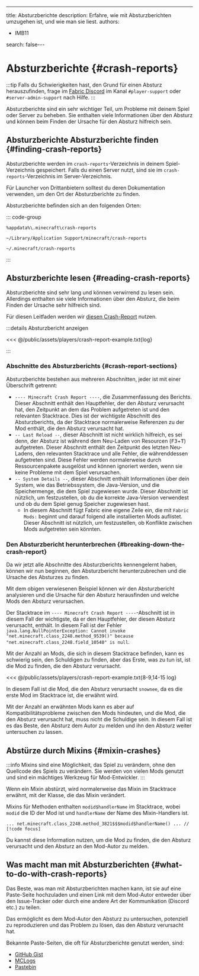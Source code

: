 ---
title: Absturzberichte
description: Erfahre, wie mit Absturzberichten umzugehen ist, und wie man sie liest.
authors:
  - IMB11

search: false---

# Absturzberichte {#crash-reports}

:::tip
Falls du Schwierigkeiten hast, den Grund für einen Absturz herauszufinden, frage im [Fabric Discord](https://discord.gg/v6v4pMv) im Kanal `#player-support` oder `#server-admin-support` nach Hilfe.
:::

Absturzberichte sind ein sehr wichtiger Teil, um Probleme mit deinem Spiel oder Server zu beheben. Sie enthalten viele Informationen über den Absturz und können beim Finden der Ursache für den Absturz hilfreich sein.

## Absturzberichte Absturzberichte finden {#finding-crash-reports}

Absturzberichte werden im `crash-reports`-Verzeichnis in deinem Spiel-Verzeichnis gespeichert. Falls du einen Server nutzt, sind sie im `crash-reports`-Verzeichnis im Server-Verzeichnis.

Für Launcher von Drittanbietern solltest du deren Dokumentation verwenden, um den Ort der Absturzberichte zu finden.

Absturzberichte befinden sich an den folgenden Orten:

::: code-group

```:no-line-numbers [Windows]
%appdata%\.minecraft\crash-reports
```

```:no-line-numbers [macOS]
~/Library/Application Support/minecraft/crash-reports
```

```:no-line-numbers [Linux]
~/.minecraft/crash-reports
```

:::

## Absturzberichte lesen {#reading-crash-reports}

Absturzberichte sind sehr lang und können verwirrend zu lesen sein. Allerdings enthalten sie viele Informationen über den Absturz, die beim Finden der Ursache sehr hilfreich sind.

Für diesen Leitfaden werden wir [diesen Crash-Report](/assets/players/crash-report-example.txt) nutzen.

:::details Absturzbericht anzeigen

<<< @/public/assets/players/crash-report-example.txt{log}

:::

### Abschnitte des Absturzberichts {#crash-report-sections}

Absturzberichte bestehen aus mehreren Abschnitten, jeder ist mit einer Überschrift getrennt:

- `---- Minecraft Crash Report ----`, die Zusammenfassung des Berichts. Dieser Abschnitt enthält den Hauptfehler, der den Absturz verursacht hat, den Zeitpunkt an dem das Problem aufgetreten ist und den relevanten Stacktrace. Dies ist der wichtigste Abschnitt des Absturzberichts, da der Stacktrace normalerweise Referenzen zu der Mod enthält, die den Absturz verursacht hat.
- `-- Last Reload --`, dieser Abschnitt ist nicht wirklich hilfreich, es sei denn, der Absturz ist während dem Neu-Laden von Resourcen (<kbd>F3</kbd>+<kbd>T</kbd>) aufgetreten. Dieser Abschnitt enthält den Zeitpunkt des letzten Neu-Ladens, den relevanten Stacktrace und alle Fehler, die währenddessen aufgetreten sind. Diese Fehler werden normalerweise durch Ressourcenpakete ausgelöst und können ignoriert werden, wenn sie keine Probleme mit dem Spiel verursachen.
- `-- System Details --`, dieser Abschnitt enthält Informationen über dein System, wie das Betriebssystem, die Java-Version, und die Speichermenge, die dem Spiel zugewiesen wurde. Dieser Abschnitt ist nützlich, um festzustellen, ob du die korrekte Java-Version verwendest und ob du dem Spiel genug Speicher zugewiesen hast.
  - In diesem Abschnitt fügt Fabric eine eigene Zeile ein, die mit `Fabric Mods:` beginnt und darauf folgend alle installierten Mods auflistet. Dieser Abschnitt ist nützlich, um festzustellen, ob Konflikte zwischen Mods aufgetreten sein könnten.

### Den Absturzbericht herunterbrechen {#breaking-down-the-crash-report}

Da wir jetzt alle Abschnitte des Absturzberichts kennengelernt haben, können wir nun beginnen, den Absturzbericht herunterzubrechen und die Ursache des Absturzes zu finden.

Mit dem obigen verwiesenen Beispiel können wir den Absturzbericht analysieren und die Ursache für den Absturz herausfinden und welche Mods den Absturz verursachen.

Der Stacktrace im `---- Minecraft Crash Report ----`-Abschnitt ist in diesem Fall der wichtigste, da er den Hauptfehler, der diesen Absturz verursacht, enthält. In diesem Fall ist der Fehler `java.lang.NullPointerException: Cannot invoke "net.minecraft.class_2248.method_9539()" because "net.minecraft.class_2248.field_10540" is null`.

Mit der Anzahl an Mods, die sich in diesem Stacktrace befinden, kann es schwierig sein, den Schuldigen zu finden, aber das Erste, was zu tun ist, ist die Mod zu finden, die den Absturz verursacht.

<!-- TODO: show part of this file -->

<<< @/public/assets/players/crash-report-example.txt{8-9,14-15 log}

In diesem Fall ist die Mod, die den Absturz verursacht `snownee`, da es die erste Mod im Stacktrace ist, die erwähnt wird.

Mit der Anzahl an erwähnten Mods kann es aber auf Kompatibilitätsprobleme zwischen den Mods hindeuten, und die Mod, die den Absturz verursacht hat, muss nicht die Schuldige sein. In diesem Fall ist es das Beste, den Absturz dem Autor zu melden und ihn den Absturz weiter untersuchen zu lassen.

## Abstürze durch Mixins {#mixin-crashes}

:::info
Mixins sind eine Möglichkeit, das Spiel zu verändern, ohne den Quellcode des Spiels zu verändern. Sie werden von vielen Mods genutzt und sind ein mächtiges Werkzeug für Mod-Entwickler.
:::

Wenn ein Mixin abstürzt, wird normalerweise das Mixin im Stacktrace erwähnt, mit der Klasse, die das Mixin verändert.

Mixins für Methoden enthalten `modid$handlerName` im Stacktrace, wobei `modid` die ID der Mod ist und `handlerName` der Name des Mixin-Handlers ist.

```:no-line-numbers
... net.minecraft.class_2248.method_3821$$$modid$handlerName() ... // [!code focus]
```

Du kannst diese Information nutzen, um die Mod zu finden, die den Absturz verursacht und den Absturz an den Mod-Autor zu melden.

## Was macht man mit Absturzberichten {#what-to-do-with-crash-reports}

Das Beste, was man mit Absturzberichten machen kann, ist sie auf eine Paste-Seite hochzuladen und einen Link mit dem Mod-Autor entweder über den Issue-Tracker oder durch eine andere Art der Kommunikation (Discord etc.) zu teilen.

Das ermöglicht es dem Mod-Autor den Absturz zu untersuchen, potenziell zu reproduzieren und das Problem zu lösen, das den Absturz verursacht hat.

Bekannte Paste-Seiten, die oft für Absturzberichte genutzt werden, sind:

- [GitHub Gist](https://gist.github.com/)
- [MCLogs](https://mclo.gs/)
- [Pastebin](https://pastebin.com/)
